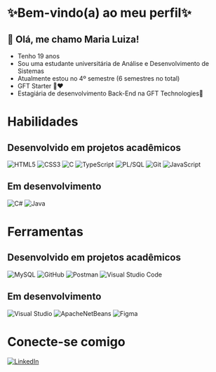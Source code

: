 # ✨Bem-vindo(a) ao meu perfil✨
## 👋  Olá, me chamo Maria Luiza!
- Tenho 19 anos
- Sou uma estudante universitária de Análise e Desenvolvimento de Sistemas
- Atualmente estou no 4º semestre (6 semestres no total)
- GFT Starter 🎉❤
- Estagiária de desenvolvimento Back-End na GFT Technologies💖

# Habilidades
## Desenvolvido em projetos acadêmicos 
![HTML5](https://img.shields.io/badge/-HTML5-E34F26?logo=html5&logoColor=fff)
![CSS3](https://img.shields.io/badge/-CSS3-1572B6?logo=css3&logoColor=fff)
![C](https://img.shields.io/badge/-C-A8B9CC?logo=c&logoColor=fff)
![TypeScript](https://img.shields.io/badge/-TypeScript-3178C6?logo=typescript&logoColor=fff)
![PL/SQL](https://img.shields.io/badge/-PL/SQL-336791?logo=oracle&logoColor=fff)
![Git](https://img.shields.io/badge/-Git-F05032?logo=git&logoColor=fff)
![JavaScript](https://img.shields.io/badge/-JavaScript-F7DF1E?logo=javascript&logoColor=fff)
## Em desenvolvimento
![C#](https://img.shields.io/badge/-C%23-239120?logo=c-sharp&logoColor=fff)
![Java](https://img.shields.io/badge/-Java-007396?logo=java&logoColor=fff)
#
#
# Ferramentas 
## Desenvolvido em projetos acadêmicos 
![MySQL](https://img.shields.io/badge/-MySQL-4479A1?logo=mysql&logoColor=fff)
![GitHub](https://img.shields.io/badge/-GitHub-181717?logo=github&logoColor=fff)
![Postman](https://img.shields.io/badge/-Postman-FF6C37?logo=postman&logoColor=fff)
![Visual Studio Code](https://img.shields.io/badge/-VS%20Code-007ACC?logo=visual-studio-code&logoColor=fff)
## Em desenvolvimento
![Visual Studio](https://img.shields.io/badge/-Visual%20Studio-5C2D91?logo=visual-studio&logoColor=fff)
![ApacheNetBeans](https://img.shields.io/badge/-Apache%20NetBeans-1B6AC6?logo=apachenetbeanside&logoColor=fff)
![Figma](https://img.shields.io/badge/-Figma-F24E1E?logo=figma&logoColor=fff)
#
#
# Conecte-se comigo
[![LinkedIn](https://img.shields.io/badge/-LinkedIn-0A66C2?logo=linkedin&logoColor=fff)](https://www.linkedin.com/in/maria-luiza-abrami-617bab330)
